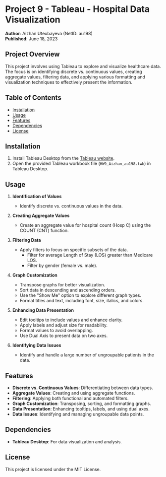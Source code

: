 # Project 9 - Tableau - Hospital Data Visualization

**Author**: Aizhan Uteubayeva (NetID: au198)  
**Published**: June 18, 2023

## Project Overview

This project involves using Tableau to explore and visualize healthcare data. The focus is on identifying discrete vs. continuous values, creating aggregate values, filtering data, and applying various formatting and visualization techniques to effectively present the information.

## Table of Contents
- [Installation](#installation)
- [Usage](#usage)
- [Features](#features)
- [Dependencies](#dependencies)
- [License](#license)

## Installation

1. Install Tableau Desktop from the [Tableau website](https://www.tableau.com/products/desktop).
2. Open the provided Tableau workbook file (`HW9_Aizhan_au198.twb`) in Tableau Desktop.

## Usage

1. **Identification of Values**
   - Identify discrete vs. continuous values in the data.
   
2. **Creating Aggregate Values**
   - Create an aggregate value for hospital count (Hosp C) using the COUNT (CNT) function.
   
3. **Filtering Data**
   - Apply filters to focus on specific subsets of the data.
     - Filter for average Length of Stay (LOS) greater than Medicare LOS.
     - Filter by gender (female vs. male).
   
4. **Graph Customization**
   - Transpose graphs for better visualization.
   - Sort data in descending and ascending orders.
   - Use the "Show Me" option to explore different graph types.
   - Format titles and text, including font, size, italics, and colors.
   
5. **Enhancing Data Presentation**
   - Edit tooltips to include values and enhance clarity.
   - Apply labels and adjust size for readability.
   - Format values to avoid overlapping.
   - Use Dual Axis to present data on two axes.
   
6. **Identifying Data Issues**
   - Identify and handle a large number of ungroupable patients in the data.

## Features

- **Discrete vs. Continuous Values**: Differentiating between data types.
- **Aggregate Values**: Creating and using aggregate functions.
- **Filtering**: Applying both functional and automated filters.
- **Graph Customization**: Transposing, sorting, and formatting graphs.
- **Data Presentation**: Enhancing tooltips, labels, and using dual axes.
- **Data Issues**: Identifying and managing ungroupable data points.

## Dependencies

- **Tableau Desktop**: For data visualization and analysis.

## License

This project is licensed under the MIT License.
